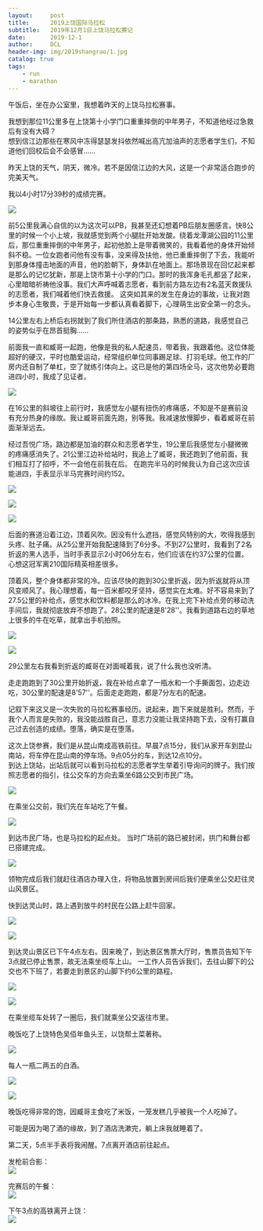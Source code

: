 ```yaml
---
layout:     post
title:      2019上饶国际马拉松
subtitle:   2019年12月1日上饶马拉松赛记
date:       2019-12-1
author:     DCL
header-img: img/2019shangrao/1.jpg
catalog: true
tags:
    - run
    - marathon
---
```

午饭后，坐在办公室里，我想着昨天的上饶马拉松赛事。

我想到那位11公里多在上饶第十小学门口重重摔倒的中年男子，不知道他经过急救后有没有大碍？  
想到信江边那些在寒风中冻得瑟瑟发抖依然喊出高亢加油声的志愿者学生们，不知道他们回校后会不会感冒……

昨天上饶的天气，阴天，微冷。若不是因信江边的大风，这是一个非常适合跑步的完美天气。

我以4小时17分39秒的成绩完赛。  

![](http://daichunlei.com/img/2019shangrao/17.jpg)

前5公里我满心自信的以为这次可以PB，我甚至还幻想着PB后朋友圈感言。快8公里的时候一个小上坡，我就感觉到两个小腿肚开始发酸。绕着龙潭湖公园的11公里后，那位重重摔倒的中年男子，起初他脸上是带着微笑的，我看着他的身体开始倾斜不稳。一位女跑者问他有没有事，没来得及扶他，他已重重摔倒了下去，我能听到那身体撞击地面的声音，他的脸朝下，身体趴在地面上。那场景现在回忆起来都是那么的记忆犹新，那是上饶市第十小学的门口。那时的我浑身毛孔都竖了起来，心里暗暗祈祷他没事。我们大声呼喊着志愿者，看到前方路左边有2名蓝天救援队的志愿者，我们喊着他们快去救援。 这突如其来的发生在身边的事故，让我对跑步本身心生敬畏，于是开始每一步都认真看着脚下，心理萌生出安全第一的念头。   

14公里左右上桥后右拐就到了我们所住酒店的那条路，熟悉的道路，我感觉自己的姿势似乎在昂首挺胸……    

前面我一直和臧哥一起跑，他像是我的私人配速员，带着我，我跟着他。这位体能超好的硬汉，平时也酷爱运动，经常组织单位同事踢足球、打羽毛球。他工作的厂房内还自制了单杠，空了就练引体向上。这已是他的第四场全马，这次他势必要跑进四小时，我成了见证者。  

![](http://daichunlei.com/img/2019shangrao/s4.jpg)

在16公里的斜坡往上前行时，我感觉左小腿有扭伤的疼痛感，不知是不是赛前没有充分热身的缘故。我让臧哥前面先跑，别等我。我减速放慢脚步，看着臧哥在前面渐渐远去。  

经过吾悦广场，路边都是加油的群众和志愿者学生，19公里后我感觉左小腿微微的疼痛感消失了。21公里江边补给站时，我追上了臧哥，我还跑到了他前面，我们相互打了招呼，不一会他在前我在后。 在跑完半马的时候我认为自己这次应该能进四，手表显示半马完赛时间约152。  

![](http://daichunlei.com/img/2019shangrao/s1.jpg)

![](http://daichunlei.com/img/2019shangrao/s2.jpg)

![](http://daichunlei.com/img/2019shangrao/s3.jpg)

后面的赛道沿着江边，顶着风吹。因没有什么遮挡，感觉风特别的大，吹得我感到头疼、肚子痛。从25公里开始我配速降到了6分多。不到27公里时，我看到了2名折返的黑人选手，当时手表显示2小时06分左右，他们应该在约37公里的位置。心想这冠军离210国际精英相差很多。  

顶着风，整个身体都非常的冷。应该尽快的跑到30公里折返，因为折返就将从顶风变顺风了。我心理想着，每一百米都咬牙坚持，感觉实在太难。好不容易来到了27.5公里的补给点，感觉水和饮料都是那么的冰冷。在我上完下补给点旁的移动洗手间后，我就彻底放弃不想跑了。28公里的配速是8'28''。我看到道路右边的草地上很多的牛在吃草，就拿出手机拍照。 

![](http://daichunlei.com/img/2019shangrao/11.jpg)

![](http://daichunlei.com/img/2019shangrao/12.jpg)

29公里左右我看到折返的臧哥在对面喊着我，说了什么我也没听清。 

走走跑跑到了30公里开始折返，我在补给点拿了一瓶水和一个手撕面包，边走边吃，30公里的配速是8'57''。后面走走跑跑，都是7分左右的配速。   

记叙下来这又是一次失败的马拉松赛事经历。说起来，跑下来就是胜利。然而，于我个人而言是失败的，我没能战胜自己，意志力没能让我坚持跑下去，没有打赢自己过去创造的成绩。堕落，确实是在堕落。 

这次上饶参赛，我们是从昆山南成高铁前往。早晨7点15分，我们从家开车到昆山南站，将车停在昆山南的停车场。9点05分的车，到达12点10分。  
到达上饶站，出站后就可以看到马拉松的志愿者学生举着引导询问的牌子。我们按照志愿者的指引，往公交车的方向去乘坐6路公交到市民广场。

![](http://daichunlei.com/img/2019shangrao/2.jpg)

在乘坐公交前，我们先在车站吃了午餐。

![](http://daichunlei.com/img/2019shangrao/3.jpg)


到达市民广场，也是马拉松的起点处。 当时广场前的路已被封闭，拱门和舞台都已搭建完成。

![](http://daichunlei.com/img/2019shangrao/4.jpg)


领物完成后我们就赶往酒店办理入住，将物品放置到房间后我们便乘坐公交赶往灵山风景区。

快到达灵山时，路上遇到放牛的村民在公路上赶牛回家。

![](http://daichunlei.com/img/2019shangrao/5.jpg)

![](http://daichunlei.com/img/2019shangrao/51.jpg)

到达灵山景区已下午4点左右。因来晚了，到达景区售票大厅时，售票员告知下午3点就已停止售票，故无法乘坐缆车上山。 一工作人员告诉我们，去往山脚下的公交也不下班了，若要走到景区的山脚下约6公里的路程。

![](http://daichunlei.com/img/2019shangrao/6.jpg)

![](http://daichunlei.com/img/2019shangrao/61.jpg)

在乘坐缆车处转了一圈后，我们就乘坐公交返往市里。

晚饭吃了上饶特色吴佰年鱼头王，以饶帮土菜著称。

![](http://daichunlei.com/img/2019shangrao/9.jpg)

每人一瓶二两五的白酒。

![](http://daichunlei.com/img/2019shangrao/7.jpg)

![](http://daichunlei.com/img/2019shangrao/8.jpg)

晚饭吃得非常的饱，因臧哥主食吃了米饭，一笼发糕几乎被我一个人吃掉了。

可能是因为喝了酒的缘故，到了酒店洗漱完，躺上床我就睡着了。

第二天，5点半手表将我闹醒。7点离开酒店前往起点。

发枪前合影：  
![](http://daichunlei.com/img/2019shangrao/18.jpg)

完赛后的午餐：  
![](http://daichunlei.com/img/2019shangrao/19.jpg)

下午3点的高铁离开上饶：  
![](http://daichunlei.com/img/2019shangrao/20.jpg)